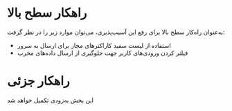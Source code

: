 # راهکار سطح بالا
به‌عنوان راه‌کار سطح بالا برای رفع این آسیب‌پذیری، می‌توان موارد زیر را در نظر گرفت:
* استفاده از لیست سفید کاراکترهای مجاز برای ارسال به سرور
* فیلتر کردن ورودی‌های کاربر جهت جلوگیری از ارسال داده‌های مخرب
# راهکار جزئی
این بخش به‌زودی تکمیل خواهد شد